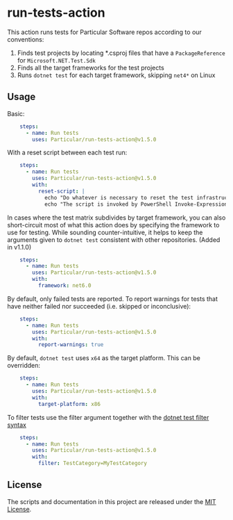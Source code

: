 # run-tests-action

This action runs tests for Particular Software repos according to our conventions:

1. Finds test projects by locating *.csproj files that have a `PackageReference` for `Microsoft.NET.Test.Sdk`
2. Finds all the target frameworks for the test projects
3. Runs `dotnet test` for each target framework, skipping `net4*` on Linux

## Usage

Basic:

```yaml
    steps:
      - name: Run tests
        uses: Particular/run-tests-action@v1.5.0
```

With a reset script between each test run:

```yaml
    steps:
      - name: Run tests
        uses: Particular/run-tests-action@v1.5.0
        with:
          reset-script: |
            echo "Do whatever is necessary to reset the test infrastructure between runs of each framework"
            echo "The script is invoked by PowerShell Invoke-Expression."
```

In cases where the test matrix subdivides by target framework, you can also short-circuit most of what this action does by specifying the framework to use for testing. While sounding counter-intuitive, it helps to keep the arguments given to `dotnet test` consistent with other repositories. (Added in v1.1.0)

```yaml
    steps:
      - name: Run tests
        uses: Particular/run-tests-action@v1.5.0
        with:
          framework: net6.0
```

By default, only failed tests are reported. To report warnings for tests that have neither failed nor succeeded (i.e. skipped or inconclusive):

```yaml
    steps:
      - name: Run tests
        uses: Particular/run-tests-action@v1.5.0
        with:
          report-warnings: true
```

By default, `dotnet test` uses `x64` as the target platform. This can be overridden:

```yaml
    steps:
      - name: Run tests
        uses: Particular/run-tests-action@v1.5.0
        with:
          target-platform: x86
```

To filter tests use the filter argument together with the [dotnet test filter syntax](https://learn.microsoft.com/en-us/dotnet/core/testing/selective-unit-tests)

```yaml
    steps:
      - name: Run tests
        uses: Particular/run-tests-action@v1.5.0
        with:
          filter: TestCategory=MyTestCategory
```

## License

The scripts and documentation in this project are released under the [MIT License](LICENSE.md).
